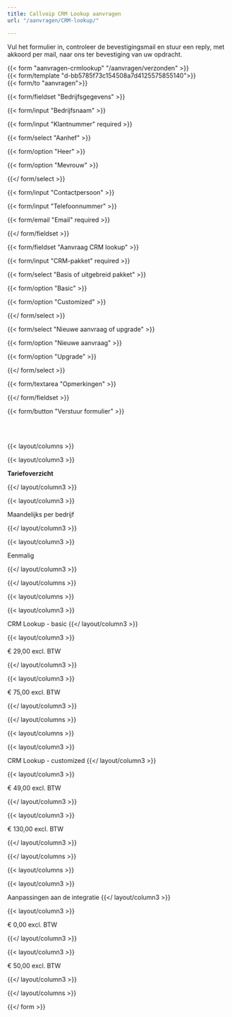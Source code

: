 ```yaml
---
title: Callvoip CRM Lookup aanvragen
url: "/aanvragen/CRM-lookup/"

---
```

Vul het formulier in, controleer de bevestigingsmail en stuur een reply, met akkoord per mail, naar ons ter bevestiging van uw opdracht.

{{< form "aanvragen-crmlookup" "/aanvragen/verzonden" >}}  
{{< form/template "d-bb5785f73c154508a7d4125575855140">}}  
{{< form/to "aanvragen">}}

{{< form/fieldset "Bedrijfsgegevens" >}}

{{< form/input "Bedrijfsnaam" >}}

{{< form/input "Klantnummer" required >}}

{{< form/select "Aanhef" >}}

{{< form/option "Heer" >}}

{{< form/option "Mevrouw" >}}

{{</ form/select >}}

{{< form/input "Contactpersoon" >}}

{{< form/input "Telefoonnummer" >}}

{{< form/email "Email" required >}}

{{</ form/fieldset >}}

{{< form/fieldset "Aanvraag CRM lookup" >}}

{{< form/input "CRM-pakket" required >}}

{{< form/select "Basis of uitgebreid pakket" >}}

{{< form/option "Basic" >}}

{{< form/option "Customized" >}}

{{</ form/select >}}

{{< form/select "Nieuwe aanvraag of upgrade" >}}

{{< form/option "Nieuwe aanvraag" >}}

{{< form/option "Upgrade" >}}

{{</ form/select >}}

{{< form/textarea "Opmerkingen" >}}

{{</ form/fieldset >}}

{{< form/button "Verstuur formulier" >}}

<br><br>

{{< layout/columns >}}

{{< layout/column3 >}}

**Tariefoverzicht**

{{</ layout/column3 >}}

{{< layout/column3 >}}

Maandelijks per bedrijf

{{</ layout/column3 >}}

{{< layout/column3 >}}

Eenmalig

{{</ layout/column3 >}}

{{</ layout/columns >}}

{{< layout/columns >}}

{{< layout/column3 >}}

CRM Lookup - basic
{{</ layout/column3 >}}

{{< layout/column3 >}}

€ 29,00 excl. BTW

{{</ layout/column3 >}}

{{< layout/column3 >}}

€ 75,00 excl. BTW

{{</ layout/column3 >}}

{{</ layout/columns >}}

{{< layout/columns >}}

{{< layout/column3 >}}

CRM Lookup - customized
{{</ layout/column3 >}}

{{< layout/column3 >}}

€ 49,00 excl. BTW

{{</ layout/column3 >}}

{{< layout/column3 >}}

€ 130,00 excl. BTW

{{</ layout/column3 >}}

{{</ layout/columns >}}

{{< layout/columns >}}

{{< layout/column3 >}}

Aanpassingen aan de integratie
{{</ layout/column3 >}}

{{< layout/column3 >}}

€ 0,00 excl. BTW

{{</ layout/column3 >}}

{{< layout/column3 >}}

€ 50,00 excl. BTW

{{</ layout/column3 >}}

{{</ layout/columns >}}

{{</ form >}}
